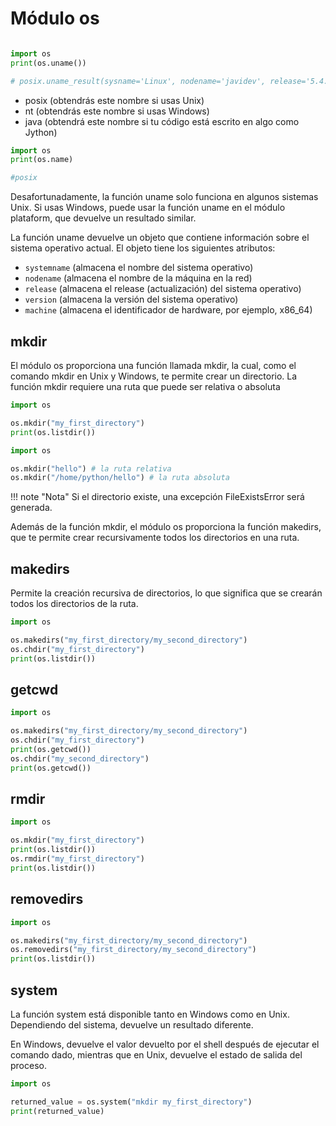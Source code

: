 # Módulo os

```py

import os
print(os.uname())

# posix.uname_result(sysname='Linux', nodename='javidev', release='5.4.0-131-generic', version='#147-Ubuntu SMP Fri Oct 14 17:07:22 UTC 2022', machine='x86_64')

```

- posix (obtendrás este nombre si usas Unix)
- nt (obtendrás este nombre si usas Windows)
- java (obtendrá este nombre si tu código está escrito en algo como Jython)

```py
import os
print(os.name)

#posix
```

Desafortunadamente, la función uname solo funciona en algunos sistemas Unix.
Si usas Windows, puede usar la función uname en el módulo plataform, que
devuelve un resultado similar.

La función uname devuelve un objeto que contiene información sobre el sistema
operativo actual. El objeto tiene los siguientes atributos:

- ```systemname``` (almacena el nombre del sistema operativo)
- ```nodename``` (almacena el nombre de la máquina en la red)
- ```release``` (almacena el release (actualización) del sistema operativo)
- ```version``` (almacena la versión del sistema operativo)
- ```machine``` (almacena el identificador de hardware, por ejemplo, x86_64)


## mkdir

El módulo os proporciona una función llamada mkdir, la cual, como el comando
mkdir en Unix y Windows, te permite crear un directorio. La función mkdir
requiere una ruta que puede ser relativa o absoluta

```py
import os

os.mkdir("my_first_directory")
print(os.listdir())
```

```py
import os

os.mkdir("hello") # la ruta relativa
os.mkdir("/home/python/hello") # la ruta absoluta

```

!!! note "Nota"
    Si el directorio existe, una excepción FileExistsError será generada.

Además de la función mkdir, el módulo os proporciona la función makedirs,
que te permite crear recursivamente todos los directorios en una ruta.

## makedirs

Permite la creación recursiva de directorios, lo que significa que se crearán
todos los directorios de la ruta.

```py
import os

os.makedirs("my_first_directory/my_second_directory")
os.chdir("my_first_directory")
print(os.listdir())

```

## getcwd

```py
import os

os.makedirs("my_first_directory/my_second_directory")
os.chdir("my_first_directory")
print(os.getcwd())
os.chdir("my_second_directory")
print(os.getcwd())
```

## rmdir

```py
import os

os.mkdir("my_first_directory")
print(os.listdir())
os.rmdir("my_first_directory")
print(os.listdir())
```

## removedirs

```py
import os

os.makedirs("my_first_directory/my_second_directory")
os.removedirs("my_first_directory/my_second_directory")
print(os.listdir())


```

## system

La función system está disponible tanto en Windows como en Unix.
Dependiendo del sistema, devuelve un resultado diferente.

En Windows, devuelve el valor devuelto por el shell después de ejecutar el
comando dado, mientras que en Unix, devuelve el estado de salida del proceso.

```py
import os

returned_value = os.system("mkdir my_first_directory")
print(returned_value)
```
